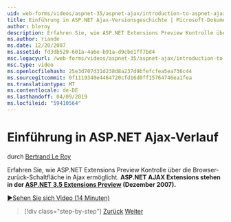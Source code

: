 ```yaml
---
uid: web-forms/videos/aspnet-35/aspnet-ajax/introduction-to-aspnet-ajax-history
title: Einführung in ASP.NET Ajax-Versionsgeschichte | Microsoft-Dokumentation
author: bleroy
description: Erfahren Sie, wie ASP.NET Extensions Preview Kontrolle über die Browser-zurück-Schaltfläche in Ajax ermöglicht. ASP.NET AJAX-Erweiterungen sind in der ASP.NET 3.5 Extens verfügbar...
ms.author: riande
ms.date: 12/20/2007
ms.assetid: fd3db529-601a-4a6e-b91a-d9cbe1ff7bd4
msc.legacyurl: /web-forms/videos/aspnet-35/aspnet-ajax/introduction-to-aspnet-ajax-history
msc.type: video
ms.openlocfilehash: 25e3d707d31d238d8a237d9bfefcfea5ea736c44
ms.sourcegitcommit: 0f1119340e4464720cfd16d0ff15764746ea1fea
ms.translationtype: MT
ms.contentlocale: de-DE
ms.lasthandoff: 04/09/2019
ms.locfileid: "59410564"
---
```

# <a name="introduction-to-aspnet-ajax-history"></a>Einführung in ASP.NET Ajax-Verlauf

durch [Bertrand Le Roy](https://github.com/bleroy)

Erfahren Sie, wie ASP.NET Extensions Preview Kontrolle über die Browser-zurück-Schaltfläche in Ajax ermöglicht. **ASP.NET AJAX Extensions stehen in der [ASP.NET 3.5 Extensions Preview](https://www.asp.net/downloads/35-sp1#find) (Dezember 2007).**

[&#9654;Sehen Sie sich Video (14 Minuten)](https://channel9.msdn.com/Blogs/ASP-NET-Site-Videos/introduction-to-aspnet-ajax-history)

> [!div class="step-by-step"]
> [Zurück](adonet-data-services-with-aspnet-ajax-support.md)
> [Weiter](using-script-combining-to-improve-ajax-performance.md)
